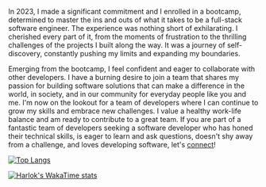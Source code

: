 In 2023, I made a significant commitment and I enrolled in a bootcamp, determined to master the ins and outs of what it takes to be a full-stack software engineer.
The experience was nothing short of exhilarating. I cherished every part of it, from the moments of frustration to the thrilling challenges of the projects I built along the way. It was a journey of self-discovery, constantly pushing my limits and expanding my boundaries.

Emerging from the bootcamp, I feel confident and eager to collaborate with other developers.
I have a burning desire to join a team that shares my passion for building software solutions that can make a
difference in the world, in society, and in our community for everyday people like you and me.
I'm now on the lookout for a team of developers where I can continue to grow my skills and embrace new
challenges. I value a healthy work-life balance and am ready to contribute to a great team.
If you are part of a fantastic team of developers seeking a software developer who has honed their technical skills, is
eager to learn and ask questions, doesn't shy away from a challenge, and loves developing software,
let's [connect]([https://www.example.com](https://www.linkedin.com/in/ruth-rojas-software-engineer/))!

[![Top Langs](https://github-readme-stats.vercel.app/api/top-langs/?username=ruro122020)](https://github.com/ruro122020/github-readme-stats)

[![Harlok's WakaTime stats](https://github-readme-stats.vercel.app/api/wakatime?username=ruro122020)](https://github.com/ruro122020/github-readme-stats)

<!--
THIS LINE SHOW YOU STATISTICS OF YOUR GITHUB
![Anurag's GitHub stats](https://github-readme-stats.vercel.app/api?username=ruro122020&show_icons=true&theme=radical)

**ruro122020/ruro122020** is a ✨ _special_ ✨ repository because its `README.md` (this file) appears on your GitHub profile.

Here are some ideas to get you started:

- 🔭 I’m currently working on ...
- 🌱 I’m currently learning ...
- 👯 I’m looking to collaborate on ...
- 🤔 I’m looking for help with ...
- 💬 Ask me about ...
- 📫 How to reach me: ...
- 😄 Pronouns: ...
- ⚡ Fun fact: ...
-->
